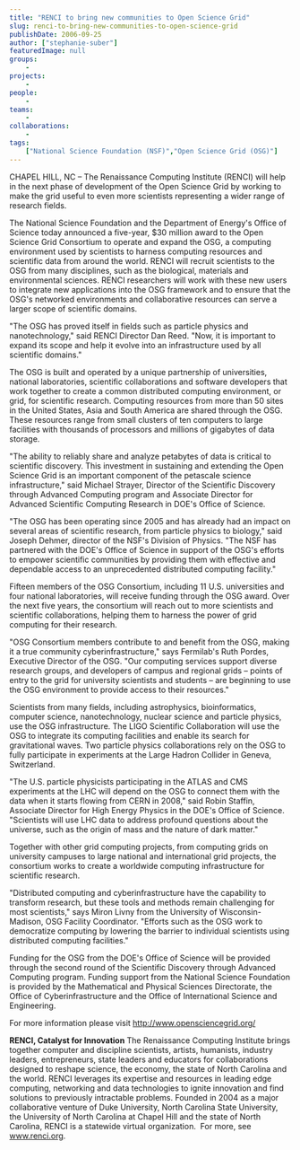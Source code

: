 ```yaml
---
title: "RENCI to bring new communities to Open Science Grid"
slug: renci-to-bring-new-communities-to-open-science-grid
publishDate: 2006-09-25
author: ["stephanie-suber"]
featuredImage: null
groups:
    - 
projects:
    - 
people:
    - 
teams: 
    - 
collaborations:
    - 
tags:
    ["National Science Foundation (NSF)","Open Science Grid (OSG)"]
---
```

<p class="head4">CHAPEL HILL, NC – The Renaissance Computing Institute (RENCI) will help in the next phase of development of the Open Science Grid by working to make the grid useful to even more scientists representing a wider range of research fields.</p>
<p class="head4">The National Science Foundation and the Department of Energy's Office of Science today announced a five-year, $30 million award to the Open Science Grid Consortium to operate and expand the OSG, a computing environment used by scientists to harness computing resources and scientific data from around the world. RENCI will recruit scientists to the OSG from many disciplines, such as the biological, materials and environmental sciences. RENCI researchers will work with these new users to integrate new applications into the OSG framework and to ensure that the OSG's networked environments and collaborative resources can serve a larger scope of scientific domains.  </p>
<p class="head4">"The OSG has proved itself in fields such as particle physics and nanotechnology," said RENCI Director Dan Reed. "Now, it is important to expand its scope and help it evolve into an infrastructure used by all scientific domains."</p>
<p class="head4">The OSG is built and operated by a unique partnership of universities, national laboratories, scientific collaborations and software developers that work together to create a common distributed computing environment, or grid, for scientific research. Computing resources from more than 50 sites in the United States, Asia and South America are shared through the OSG. These resources range from small clusters of ten computers to large facilities with thousands of processors and millions of gigabytes of data storage.</p>
<p class="head4">"The ability to reliably share and analyze petabytes of data is critical to scientific discovery. This investment in sustaining and extending the Open Science Grid is an important component of the petascale science infrastructure," said Michael Strayer, Director of the Scientific Discovery through Advanced Computing program and Associate Director for Advanced Scientific Computing Research in DOE's Office of Science.</p>
<p class="head4">"The OSG has been operating since 2005 and has already had an impact on several areas of scientific research, from particle physics to biology," said Joseph Dehmer, director of the NSF's Division of Physics. "The NSF has partnered with the DOE's Office of Science in support of the OSG's efforts to empower scientific communities by providing them with effective and dependable access to an unprecedented distributed computing facility."</p>
<p class="head4">Fifteen members of the OSG Consortium, including 11 U.S. universities and four national laboratories, will receive funding through the OSG award. Over the next five years, the consortium will reach out to more scientists and scientific collaborations, helping them to harness the power of grid computing for their research.</p>
<p class="head4">"OSG Consortium members contribute to and benefit from the OSG, making it a true community cyberinfrastructure," says Fermilab's Ruth Pordes, Executive Director of the OSG. "Our computing services support diverse research groups, and developers of campus and regional grids – points of entry to the grid for university scientists and students – are beginning to use the OSG environment to provide access to their resources."</p>

<p class="head4">Scientists from many fields, including astrophysics, bioinformatics, computer science, nanotechnology, nuclear science and particle physics, use the OSG infrastructure. The LIGO Scientific Collaboration will use the OSG to integrate its computing facilities and enable its search for gravitational waves. Two particle physics collaborations rely on the OSG to fully participate in experiments at the Large Hadron Collider in Geneva, Switzerland.

"The U.S. particle physicists participating in the ATLAS and CMS experiments at the LHC will depend on the OSG to connect them with the data when it starts flowing from CERN in 2008," said Robin Staffin, Associate Director for High Energy Physics in the DOE's Office of Science. "Scientists will use LHC data to address profound questions about the universe, such as the origin of mass and the nature of dark matter."
<p class="head4">Together with other grid computing projects, from computing grids on university campuses to large national and international grid projects, the consortium works to create a worldwide computing infrastructure for scientific research.</p>
<p class="head4">"Distributed computing and cyberinfrastructure have the capability to transform research, but these tools and methods remain challenging for most scientists," says Miron Livny from the University of Wisconsin-Madison, OSG Facility Coordinator. "Efforts such as the OSG work to democratize computing by lowering the barrier to individual scientists using distributed computing facilities."</p>
<p class="head4">Funding for the OSG from the DOE's Office of Science will be provided through the second round of the Scientific Discovery through Advanced Computing program. Funding support from the National Science Foundation is provided by the Mathematical and Physical Sciences Directorate, the Office of Cyberinfrastructure and the Office of International Science and Engineering.</p>
<p class="head4">For more information please visit <a href="http://www.opensciencegrid.org/" target="_blank">http://www.opensciencegrid.org/</a></p>

<p class="head4"><strong>RENCI, Catalyst for  Innovation</strong>
The Renaissance Computing Institute brings together computer and discipline scientists, artists, humanists, industry leaders, entrepreneurs, state leaders and educators for collaborations designed to reshape science, the economy, the state of North Carolina and the world. RENCI leverages its expertise and resources in leading edge computing, networking and data technologies to ignite innovation and find solutions to previously intractable problems. Founded in 2004 as a major collaborative venture of Duke University, North Carolina State University, the University of North Carolina at Chapel Hill and the state of North Carolina, RENCI is a statewide virtual organization.  For more, see <a href="https://www.renci.org/">www.renci.org</a>.
